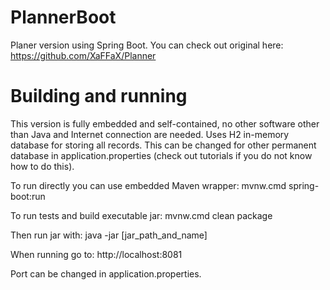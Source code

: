 # PlannerBoot
Planer version using Spring Boot. You can check out original here:
https://github.com/XaFFaX/Planner

# Building and running
This version is fully embedded and self-contained, no other software other than Java and Internet connection are needed. Uses H2 in-memory database for storing all records. This can be changed for other permanent database in application.properties (check out tutorials if you do not know how to do this).

To run directly you can use embedded Maven wrapper:
mvnw.cmd spring-boot:run

To run tests and build executable jar:
mvnw.cmd clean package

Then run jar with:
java -jar [jar_path_and_name]

When running go to:
http://localhost:8081

Port can be changed in application.properties.